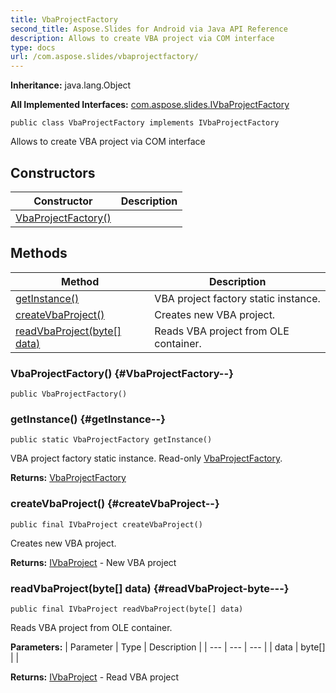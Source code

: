 ```yaml
---
title: VbaProjectFactory
second_title: Aspose.Slides for Android via Java API Reference
description: Allows to create VBA project via COM interface
type: docs
url: /com.aspose.slides/vbaprojectfactory/
---
```

**Inheritance:**
java.lang.Object

**All Implemented Interfaces:**
[com.aspose.slides.IVbaProjectFactory](../../com.aspose.slides/ivbaprojectfactory)
```
public class VbaProjectFactory implements IVbaProjectFactory
```

Allows to create VBA project via COM interface
## Constructors

| Constructor | Description |
| --- | --- |
| [VbaProjectFactory()](#VbaProjectFactory--) |  |
## Methods

| Method | Description |
| --- | --- |
| [getInstance()](#getInstance--) | VBA project factory static instance. |
| [createVbaProject()](#createVbaProject--) | Creates new VBA project. |
| [readVbaProject(byte[] data)](#readVbaProject-byte---) | Reads VBA project from OLE container. |
### VbaProjectFactory() {#VbaProjectFactory--}
```
public VbaProjectFactory()
```


### getInstance() {#getInstance--}
```
public static VbaProjectFactory getInstance()
```


VBA project factory static instance. Read-only [VbaProjectFactory](../../com.aspose.slides/vbaprojectfactory).

**Returns:**
[VbaProjectFactory](../../com.aspose.slides/vbaprojectfactory)
### createVbaProject() {#createVbaProject--}
```
public final IVbaProject createVbaProject()
```


Creates new VBA project.

**Returns:**
[IVbaProject](../../com.aspose.slides/ivbaproject) - New VBA project
### readVbaProject(byte[] data) {#readVbaProject-byte---}
```
public final IVbaProject readVbaProject(byte[] data)
```


Reads VBA project from OLE container.

**Parameters:**
| Parameter | Type | Description |
| --- | --- | --- |
| data | byte[] |  |

**Returns:**
[IVbaProject](../../com.aspose.slides/ivbaproject) - Read VBA project
